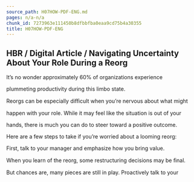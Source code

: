 ```yaml
---
source_path: H07HOW-PDF-ENG.md
pages: n/a-n/a
chunk_id: 7273963e111450b8dfbbfba0eaa9cd75b4a30355
title: H07HOW-PDF-ENG
---
```

## HBR / Digital Article / Navigating Uncertainty About Your Role During a Reorg

It’s no wonder approximately 60% of organizations experience

plummeting productivity during this limbo state.

Reorgs can be especially diﬃcult when you’re nervous about what might

happen with your role. While it may feel like the situation is out of your

hands, there is much you can do to steer toward a positive outcome.

Here are a few steps to take if you’re worried about a looming reorg:

First, talk to your manager and emphasize how you bring value.

When you learn of the reorg, some restructuring decisions may be ﬁnal.

But chances are, many pieces are still in play. Proactively talk to your
